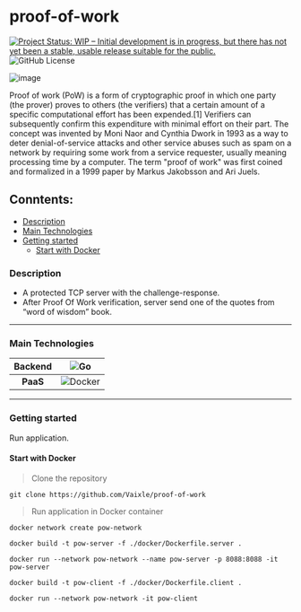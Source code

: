 # proof-of-work
[![Project Status: WIP – Initial development is in progress, but there has not yet been a stable, usable release suitable for the public.](https://www.repostatus.org/badges/latest/inactive.svg)](https://www.repostatus.org/#inactive)
![GitHub License](https://img.shields.io/github/license/vaixle/proof-of-work)

![image](https://github.com/Vaixle/proof-of-work/assets/58184233/5e25f27c-a2a3-4a64-ac49-3318aa2bd84b)

Proof of work (PoW) is a form of cryptographic proof in which one party (the prover) proves to others (the verifiers) that a certain amount of a specific computational effort has been expended.[1] Verifiers can subsequently confirm this expenditure with minimal effort on their part. The concept was invented by Moni Naor and Cynthia Dwork in 1993 as a way to deter denial-of-service attacks and other service abuses such as spam on a network by requiring some work from a service requester, usually meaning processing time by a computer. The term "proof of work" was first coined and formalized in a 1999 paper by Markus Jakobsson and Ari Juels.

## Conntents:

- [Description](#Description)
- [Main Technologies](#Main-technologies)
- [Getting started](#Getting-started)
    - [Start with Docker](#Start-with-docker)



### Description
- A protected TCP server with the challenge-response.
- After Proof Of Work verification, server send one of the quotes from “word of wisdom” book.


---

### Main Technologies

| **Backend**  |                                                              ![Go](https://img.shields.io/badge/go-%2300ADD8.svg?style=for-the-badge&logo=go&logoColor=white)                                                              |
|:------------:|:--------------------------------------------------------------------------------------------------------------------------:|
| **PaaS**  |        ![Docker](https://img.shields.io/badge/docker-%230db7ed.svg?style=for-the-badge&logo=docker&logoColor=white)        |

---

### Getting started
Run application.

#### Start with Docker

> Clone the repository

```
git clone https://github.com/Vaixle/proof-of-work
```

> Run application in Docker container
```
docker network create pow-network 
```
```
docker build -t pow-server -f ./docker/Dockerfile.server .
```
```
docker run --network pow-network --name pow-server -p 8088:8088 -it pow-server
```
```
docker build -t pow-client -f ./docker/Dockerfile.client . 
```
```
docker run --network pow-network -it pow-client
```

